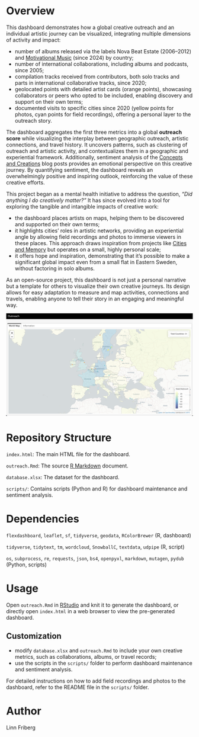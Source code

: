 # Overview

This dashboard demonstrates how a global creative outreach and an individual artistic journey can be visualized, integrating multiple dimensions of activity and impact:

* number of albums released via the labels Nova Beat Estate (2006–2012) and [Motivational Music](https://www.motivational-music.one) (since 2024) by country;
* number of international collaborations, including albums and podcasts, since 2005;
* compilation tracks received from contributors, both solo tracks and parts in international collaborative tracks, since 2020;
* geolocated points with detailed artist cards (orange points), showcasing collaborators or peers who opted to be included, enabling discovery and support on their own terms;
* documented visits to specific cities since 2020 (yellow points for photos, cyan points for field recordings), offering a personal layer to the outreach story.

The dashboard aggregates the first three metrics into a global **outreach score** while visualizing the interplay between geographic outreach, artistic connections, and travel history. It uncovers patterns, such as clustering of outreach and artistic activity, and contextualizes them in a geographic and experiential framework. Additionally, sentiment analysis of the [Concepts and Creations](https://paragraph.xyz/@aurora-mm) blog posts provides an emotional perspective on this creative journey. By quantifying sentiment, the dashboard reveals an overwhelmingly positive and inspiring outlook, reinforcing the value of these creative efforts.

This project began as a mental health initiative to address the question, *“Did anything I do creatively matter?”* It has since evolved into a tool for exploring the tangible and intangible impacts of creative work:

* the dashboard places artists on maps, helping them to be discovered and supported on their own terms;
* it highlights cities’ roles in artistic networks, providing an experiential angle by allowing field recordings and photos to immerse viewers in these places. This approach draws inspiration from projects like [Cities and Memory](https://citiesandmemory.com) but operates on a small, highly personal scale;
* it offers hope and inspiration, demonstrating that it’s possible to make a significant global impact even from a small flat in Eastern Sweden, without factoring in solo albums.

As an open-source project, this dashboard is not just a personal narrative but a template for others to visualize their own creative journeys. Its design allows for easy adaptation to measure and map activities, connections and travels, enabling anyone to tell their story in an engaging and meaningful way.

![](screenshot.png)

# Repository Structure

`index.html`: The main HTML file for the dashboard.

`outreach.Rmd`: The source [R Markdown](https://rmarkdown.rstudio.com) document.

`database.xlsx`: The dataset for the dashboard.

`scripts/`: Contains scripts (Python and R) for dashboard maintenance and sentiment analysis.

# Dependencies

`flexdashboard`, `leaflet`, `sf`, `tidyverse`, `geodata`, `RColorBrewer` (R, dashboard)

`tidyverse`, `tidytext`, `tm`, `wordcloud`, `SnowballC`, `textdata`, `udpipe` (R, script)

`os`, `subprocess`, `re`, `requests`, `json`, `bs4`, `openpyxl`, `markdown`, `mutagen`, `pydub` (Python, scripts)

# Usage

Open `outreach.Rmd` in [RStudio](https://posit.co/products/open-source/rstudio) and knit it to generate the dashboard, or directly open `index.html` in a web browser to view the pre-generated dashboard.

## Customization

* modify `database.xlsx` and `outreach.Rmd` to include your own creative metrics, such as collaborations, albums, or travel records;
* use the scripts in the `scripts/` folder to perform dashboard maintenance and sentiment analysis.

For detailed instructions on how to add field recordings and photos to the dashboard, refer to the README file in the `scripts/` folder.

# Author

Linn Friberg
